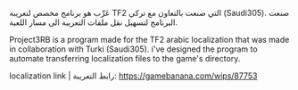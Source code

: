 
عَرِّب هو برنامج مخصص لتعريبة TF2 التي صنعت بالتعاون مع تركي (Saudi305).
صنعت البرنامج لتسهيل نقل ملفات التعريبة الى مسار اللعبة.

Project3RB is a program made for the TF2 arabic localization that was made in collaboration with Turki (Saudi305). 
i've designed the program to automate transferring localization files to the game's directory. 

localization link | رابط التعريبة: https://gamebanana.com/wips/87753
